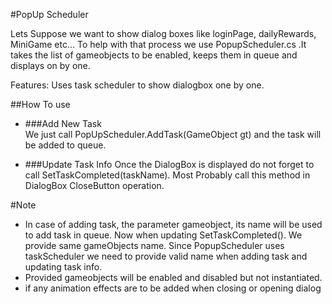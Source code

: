 #PopUp Scheduler

Lets Suppose we want to show dialog boxes like loginPage, dailyRewards, MiniGame etc...
To help with that process we use PopupScheduler.cs .It takes the list of gameobjects to be enabled, keeps them in queue and displays on by one.

Features:
Uses task scheduler to show dialogbox one by one.

##How To use

- ###Add New Task <br>
We just call PopUpScheduler.AddTask(GameObject gt) and the task will be added to queue.

- ###Update Task Info
Once the DialogBox is displayed do not forget to call SetTaskCompleted(taskName). Most Probably call this method in DialogBox CloseButton operation.

#Note
- In case of adding task, the parameter gameobject, its name will be used to add task in queue.
Now when updating SetTaskCompleted(). We provide same gameObjects name.
Since PopupScheduler uses taskScheduler we need to provide valid name when adding task and updating task info.
- Provided gameobjects will be enabled and disabled but not instantiated.
- if any animation effects are to be added when closing or opening dialog 






